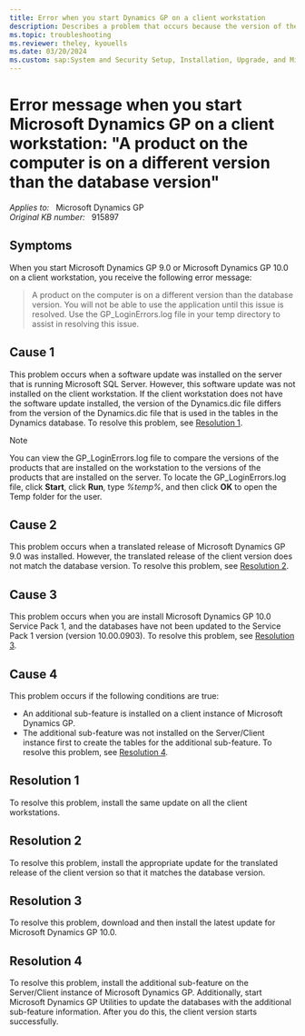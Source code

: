 ```yaml
---
title: Error when you start Dynamics GP on a client workstation
description: Describes a problem that occurs because the version of the Dynamics.dic file on the client workstation differs from the version of the Dynamics.dic file that is used in the tables in the Dynamics database.
ms.topic: troubleshooting
ms.reviewer: theley, kyouells
ms.date: 03/20/2024
ms.custom: sap:System and Security Setup, Installation, Upgrade, and Migrations
---
```

# Error message when you start Microsoft Dynamics GP on a client workstation: "A product on the computer is on a different version than the database version"

_Applies to:_ &nbsp; Microsoft Dynamics GP  
_Original KB number:_ &nbsp; 915897

## Symptoms

When you start Microsoft Dynamics GP 9.0 or Microsoft Dynamics GP 10.0 on a client workstation, you receive the following error message:

> A product on the computer is on a different version than the database version. You will not be able to use the application until this issue is resolved. Use the GP_LoginErrors.log file in your temp directory to assist in resolving this issue.

## Cause 1

This problem occurs when a software update was installed on the server that is running Microsoft SQL Server. However, this software update was not installed on the client workstation. If the client workstation does not have the software update installed, the version of the Dynamics.dic file differs from the version of the Dynamics.dic file that is used in the tables in the Dynamics database. To resolve this problem, see [Resolution 1](#resolution-1).

> [!NOTE]
> You can view the GP_LoginErrors.log file to compare the versions of the products that are installed on the workstation to the versions of the products that are installed on the server. To locate the GP_LoginErrors.log file, click **Start**, click **Run**, type *%temp%*, and then click **OK** to open the Temp folder for the user.

## Cause 2

This problem occurs when a translated release of Microsoft Dynamics GP 9.0 was installed. However, the translated release of the client version does not match the database version. To resolve this problem, see [Resolution 2](#resolution-2).

## Cause 3

This problem occurs when you are install Microsoft Dynamics GP 10.0 Service Pack 1, and the databases have not been updated to the Service Pack 1 version (version 10.00.0903). To resolve this problem, see [Resolution 3](#resolution-3).

## Cause 4

This problem occurs if the following conditions are true:

- An additional sub-feature is installed on a client instance of Microsoft Dynamics GP.
- The additional sub-feature was not installed on the Server/Client instance first to create the tables for the additional sub-feature. To resolve this problem, see [Resolution 4](#resolution-4).

## Resolution 1

To resolve this problem, install the same update on all the client workstations.

## Resolution 2

To resolve this problem, install the appropriate update for the translated release of the client version so that it matches the database version.

## Resolution 3

To resolve this problem, download and then install the latest update for Microsoft Dynamics GP 10.0.

## Resolution 4

To resolve this problem, install the additional sub-feature on the Server/Client instance of Microsoft Dynamics GP. Additionally, start Microsoft Dynamics GP Utilities to update the databases with the additional sub-feature information. After you do this, the client version starts successfully.
